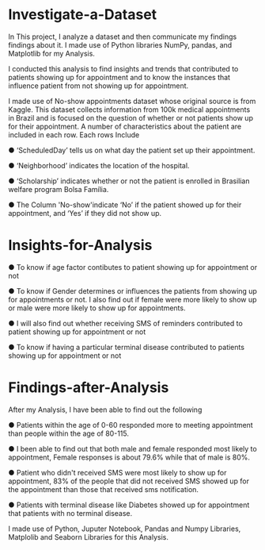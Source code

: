 # Investigate-a-Dataset
In This project, I analyze a dataset and then communicate my findings findings about it. I made use of Python libraries NumPy, pandas, and Matplotlib for my Analysis. 

I conducted this analysis to find insights and trends that contributed to patients showing up for appointment and to know the instances that influence patient from not showing up for appointment. 

I made use of No-show appointments dataset whose original source is from Kaggle. This dataset collects information from 100k medical appointments in Brazil and is focused on the question of whether or not patients show up for their appointment. A number of characteristics about the patient are
included in each row.
Each rows Include

● ‘ScheduledDay’ tells us on what day the patient set up their appointment.

● ‘Neighborhood’ indicates the location of the hospital.

● ‘Scholarship’ indicates whether or not the patient is enrolled in Brasilian welfare program Bolsa Família.

● The Column 'No-show'indicate ‘No’ if the patient showed up for their appointment, and ‘Yes’ if they did not show up.

# Insights-for-Analysis
● To know if age factor contibutes to patient showing up for appointment or not

● To know if Gender determines or influences the patients from showing up for appointments or not. I also find out if female were more likely to show up or
  male were more likely to show up for appointments.

● I will also find out whether receiving SMS of reminders contributed to patient showing up for appointment or not

● To know if having a particular terminal disease contributed to patients showing up for appointment or not 

# Findings-after-Analysis
After my Analysis, I have been able to find out the following

● Patients within the age of 0-60 responded more to meeting appointment than people within the age of 80-115.

● I been able to find out that both male and female responded most likely to appointment, Female responses is about 79.6% while that of male is 80%.

● Patient who didn't received SMS were most likely to show up for appointment, 83% of the people that did not received SMS showed up for the appointment than
  those that received sms notification.

● Patients with terminal disease like Diabetes showed up for appointment that patients with no terminal disease.

I made use of Python, Juputer Notebook, Pandas and Numpy Libraries, Matplolib and Seaborn Libraries for this Analysis.
    

